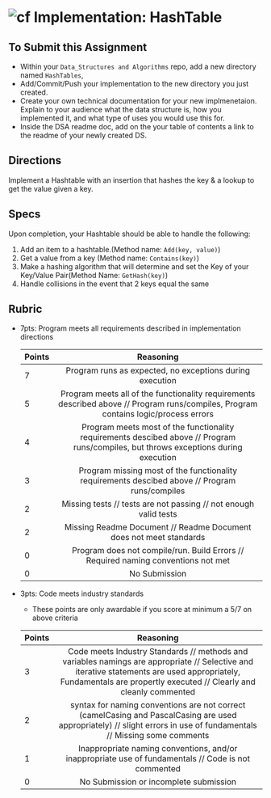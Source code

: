 ![cf](http://i.imgur.com/7v5ASc8.png) Implementation: HashTable
=====================================

## To Submit this Assignment

- Within your `Data_Structures and Algorithms` repo, add a new directory named `HashTables`, 
- Add/Commit/Push your implementation to the new directory you just created. 
- Create your own technical documentation for your new implmenetaion. Explain to your audience what the data structure is, how you implemented it, and what 
type of uses you would use this for. 
- Inside the DSA readme doc, add on the your table of contents a link to the readme of your newly created DS.  

## Directions

Implement a Hashtable with an insertion that hashes the key & a lookup to get the value given a key. 


## Specs

Upon completion, your Hashtable should be able to handle the following:
1. Add an item to a hashtable.(Method name: `Add(key, value)`)
1. Get a value from a key (Method name: `Contains(key)`)
1. Make a hashing algorithm that will determine and set the Key of your Key/Value Pair(Method Name: `GetHash(key)`)
1. Handle collisions in the event that 2 keys equal the same

## Rubric
- 7pts: Program meets all requirements described in implementation directions

	Points  | Reasoning | 
	 ------------ | :-----------: | 
	7       | Program runs as expected, no exceptions during execution |
	5       | Program meets all of the  functionality requirements described above // Program runs/compiles, Program contains logic/process errors|
	4       | Program meets most of the functionality requirements descibed above // Program runs/compiles, but throws exceptions during execution |
	3       | Program missing most of the functionality requirements descibed above // Program runs/compiles |
	2       | Missing tests // tests are not passing // not enough valid tests |
	2       | Missing Readme Document // Readme Document does not meet standards |
	0       | Program does not compile/run. Build Errors // Required naming conventions not met |
	0       | No Submission |

- 3pts: Code meets industry standards
	- These points are only awardable if you score at minimum a 5/7 on above criteria

	Points  | Reasoning | 
	 ------------ | :-----------: | 
	3       | Code meets Industry Standards // methods and variables namings are appropriate // Selective and iterative statements are used appropriately, Fundamentals are propertly executed // Clearly and cleanly commented |
	2       | syntax for naming conventions are not correct (camelCasing and PascalCasing are used appropriately) // slight errors in use of fundamentals // Missing some comments |
	1       | Inappropriate naming conventions, and/or inappropriate use of fundamentals // Code is not commented  |
	0       | No Submission or incomplete submission |


